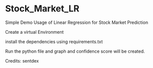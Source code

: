 # Stock_Market_LR
Simple Demo Usage of Linear Regression for Stock Market Prediction

Create a virtual Environment

install the dependencies using requirements.txt

Run the python file and graph and confidence score will be created.

Credits: sentdex
